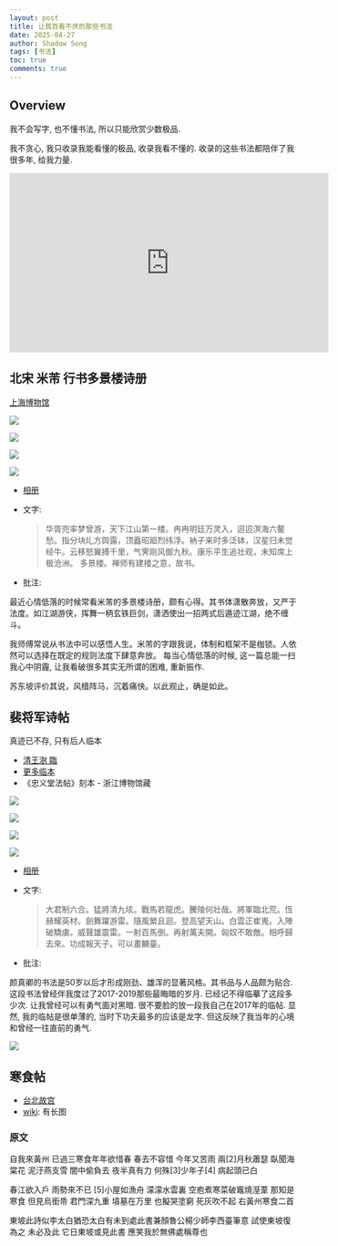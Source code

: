 ```yaml
---
layout: post
title: 让我百看不厌的那些书法
date: 2025-04-27
author: Shadow Song
tags: [书法]
toc: true
comments: true
---
```


## Overview

我不会写字, 也不懂书法, 所以只能欣赏少数极品. 

我不贪心, 我只收录我能看懂的极品, 收录我看不懂的.  收录的这些书法都陪伴了我很多年, 给我力量. 

<iframe width="560" height="315" src="https://www.youtube.com/embed/pTAJcc2w0mI?si=1LbMYB476ZYhprab" title="YouTube video player" frameborder="0" allow="accelerometer; autoplay; clipboard-write; encrypted-media; gyroscope; picture-in-picture; web-share" referrerpolicy="strict-origin-when-cross-origin" allowfullscreen></iframe>

## 北宋 米芾 行书多景楼诗册

[上海博物馆](https://www.shanghaimuseum.net/mu/frontend/pg/article/id/CI00000531)

![](https://lh3.googleusercontent.com/pw/AP1GczOtboI-xiTHCYwmjJlBhzEkoSqL4lC4oCZP_ypCFOMF6MthiRSCbb9Bu6rwOxVRGj4ekQGnH6AM1ro8CFuDcDYx7VET57_i8XvTi1ipnx2gDz5zBtri-j6s8Fgl-X0OrGivt0y1aL5IM9306IdBn8lz9w=w1706-h1038-s-no-gm?authuser=0)

![](https://lh3.googleusercontent.com/pw/AP1GczNbUD6spxlEyJ5l_kawJ4cUB3Xwmhuyk4gKIxe6fvtKDb2GdBmPIyOx0QWC6XKAIY9tyPE4UQZHxkyuHKWW-P5qfb_yoZD2M5Q-MSBfOuO-6CLN-wU6SmXUbivnY7j0TdR3M_zua3cQ6r705kDexNbEhg=w1706-h987-s-no-gm?authuser=0)

![](https://lh3.googleusercontent.com/pw/AP1GczMOJLq4UCGuifErmbuITlxRSRy2dLlUrDxPBu02coimcqeWH6rZrlffkzckzkUIKAi0EYJvMJ1ZcDfA8gykxYuHLJhnnkD859Tt-qzKKUAJMsENdFHmcRoMAjzpCGUwEo_dCbVkHLP6GeuzzjlPhobubA=w1706-h1020-s-no-gm?authuser=0)

![](https://lh3.googleusercontent.com/pw/AP1GczOtJRaL-Bdv78KqUqlUzfS4T16n4PIt2NjD1gB-OWDq2MG1ZHjzUPJy9RU_9yOVHxanOi9d3p3OvzloSBh8dxG8_Uvae9_p1jjN3D4Lt24myeg5v-Mza6zcGxSf2QKXWUN03xiVgmXPgys0TSxkBNPT9A=w1706-h1035-s-no-gm?authuser=0)

- [相册](https://photos.app.goo.gl/PQfmridd3LEdmK87A)
- 文字: 

	> 华胥兜率梦曾游，天下江山第一楼。冉冉明廷万灵入，迢迢溟海六鳌愁。指分块圠方舆露，顶矗昭廻烈纬浮。衲子来时多泛钵，汉星归未觉经牛。云移怒翼搏千里，气霁刚风御九秋。康乐平生追壮观，未知席上极沧洲。
多景楼。禅师有建楼之意，故书。

- 批注: 

最近心情低落的时候常看米芾的多景楼诗册，颇有心得。其书体潇散奔放，又严于法度。如江湖游侠，挥舞一柄玄铁巨剑，潇洒使出一招两式后遁迹江湖，绝不缠斗。 

我师傅常说从书法中可以感悟人生。米芾的字跟我说，体制和框架不是枷锁。人依然可以选择在既定的规则法度下肆意奔放。 每当心情低落的时候, 这一篇总能一扫我心中阴霾, 让我看破很多其实无所谓的困难, 重新振作. 

苏东坡评价其说，风樯阵马，沉着痛快。以此观止，确是如此。

## 裴将军诗帖

真迹已不存, 只有后人临本

- [清王澍 臨](https://digitalarchive.npm.gov.tw/Collection/Detail/21169?dep=P)
- [更多临本](http://www.360doc.com/content/23/0903/21/1597421_1095108257.shtml)
- 《忠义堂法帖》刻本 - 浙江博物馆藏

![](https://lh3.googleusercontent.com/pw/AP1GczN7Npd3xY4TxPk-vPvaGCFvjYAVcvndIFP7D9mmfkDwFxrX8zXwiJKPWJOEBzMLWS5Z9tdTZ7Yg0whhK1URLMdpO-l0IwNTXOvE-Bu4qzSTLdnbLrqGoiZOj_DXAMaGR3jaNbRz-Db7Phgb9-qkPBK4WQ=w1706-h710-s-no-gm?authuser=0)

![](https://lh3.googleusercontent.com/pw/AP1GczOm_y4xrhcS94QLa-WSEkTwuHlnzvCXnMsdPIK9YlVagZdn_t0MTPvVFgFdxxlvM2_F_nWbDF67hoSmCT3l_-itP5N4BZpvfLBIpxtB9xK7qoifWzQfdcA8z9KVV0Tobl1A_RzVZ_d6__yKbQmDFvv6rQ=w1706-h680-s-no-gm?authuser=0)

![](https://lh3.googleusercontent.com/pw/AP1GczMv2FJJdsvZImj1I1OQ1uIn0ktIPbgxZ2cSL-hhmfxxxEIhzyOw6JbKwmw_YfRenbjAtuorkB07u__XiVo3msGKFHEHxBrCNxHt9UA44NuG88GvxLaJ26zUzg1rSrA0lEWmC_w0jo4sDYC1QzWZ-Pd92Q=w1706-h585-s-no-gm?authuser=0)

![](https://lh3.googleusercontent.com/pw/AP1GczM2WHv4PWYWpzZMSv42HqhmZQHsa6d0SA4YKZ9kNWoQIl22WYK0n5Mi_H3NABccZ4McBHlwruwAImWGBkmGeNpPauz2T2VFd0OD7htZTv5BDzavDdDruLQ0RO55L2KOS0-M5A7mhBwrLoeb1uFd9iGAcQ=w1706-h588-s-no-gm?authuser=0)

- [相册](https://photos.app.goo.gl/jkqU97BAZMXrkeaH9)
- 文字: 
	
	> 大君制六合。猛將清九垓。戰馬若龍虎。騰陵何壯哉。將軍臨北荒。恆赫耀英材。劍舞躍游雷。隨風縈且迴。登高望天山。白雲正崔嵬。入陣破驕虜。威聲雄震雷。一射百馬倒。再射萬夫開。匈奴不敢敵。相呼歸去來。功成報天子。可以畫麟臺。
	
- 批注: 

颜真卿的书法是50岁以后才形成刚劲、雄浑的显著风格。其书品与人品颇为贴合.  这段书法曾经伴我度过了2017-2019那些最晦暗的岁月. 已经记不得临摹了这段多少次.  让我曾经可以有勇气面对黑暗. 很不要脸的放一段我自己在2017年的临帖. 显然, 我的临帖是很单薄的, 当时下功夫最多的应该是龙字. 但这反映了我当年的心境和曾经一往直前的勇气. 

![](https://lh3.googleusercontent.com/pw/AP1GczON-A8Xop3zaCSPiR5WDzBpqWj3YMwE1FF4MAFnhomwqEDaCI_iu2ipy_JZTKfVithFV2EANF04q-xKe0q2Lrb6KulAhNOyRddAhnlu4mrJ-nUPnev0fvLs-XAFPiGjgwGJKhor9vVIXP2Hgfal2L9vgA=w971-h1294-s-no-gm?authuser=0)

## 寒食帖

- [台北故宫](https://digitalarchive.npm.gov.tw/Collection/Detail/14714?dep=P)
- [wiki](https://zh.wikipedia.org/zh-hans/%E5%AF%92%E9%A3%9F%E5%B8%96): 有长图

### 原文


自我來黃州 已過三寒食年年欲惜春 春去不容惜 今年又苦雨 兩[2]月秋蕭瑟 臥聞海棠花 泥汙燕支雪 闇中偷負去 夜半真有力 何殊[3]少年子[4] 病起頭已白

春江欲入戶 雨勢來不已 [5]小屋如漁舟 濛濛水雲裏 空庖煮寒菜破竈燒溼葦 那知是寒食 但見烏銜帋 君門深九重 墳墓在万里 也擬哭塗窮 死灰吹不起 右黃州寒食二首

東坡此詩似李太白猶恐太白有未到處此書兼顏魯公楊少師李西臺筆意 試使東坡復為之 未必及此 它日東坡或見此書 應笑我於無佛處稱尊也
